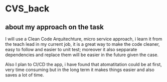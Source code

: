 # CVS_back

## about my approach on the task

I will use a Clean Code Arquitechture, micro service approach, i learn it from the teach lead in my current job, it is a great way to make the code cleaner, easy to follow and easier to unit test; moreover it also sepparate dependencies and replace them will be easier in the future given the case.

Also I plan to CI/CD the app, i have found that atomatitation could be at first, very time consuming but in the long term it makes things easier and also saves a lot of time.<s>
